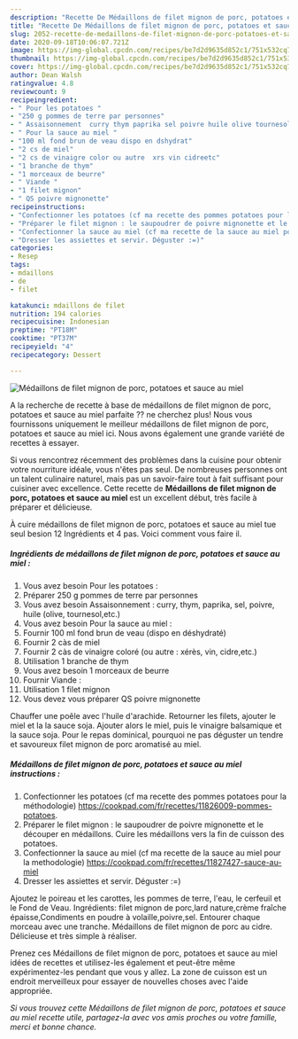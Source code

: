 ```yaml
---
description: "Recette De Médaillons de filet mignon de porc, potatoes et sauce au miel"
title: "Recette De Médaillons de filet mignon de porc, potatoes et sauce au miel"
slug: 2052-recette-de-medaillons-de-filet-mignon-de-porc-potatoes-et-sauce-au-miel
date: 2020-09-18T10:06:07.721Z
image: https://img-global.cpcdn.com/recipes/be7d2d9635d852c1/751x532cq70/medaillons-de-filet-mignon-de-porc-potatoes-et-sauce-au-miel-photo-principale-de-la-recette.jpg
thumbnail: https://img-global.cpcdn.com/recipes/be7d2d9635d852c1/751x532cq70/medaillons-de-filet-mignon-de-porc-potatoes-et-sauce-au-miel-photo-principale-de-la-recette.jpg
cover: https://img-global.cpcdn.com/recipes/be7d2d9635d852c1/751x532cq70/medaillons-de-filet-mignon-de-porc-potatoes-et-sauce-au-miel-photo-principale-de-la-recette.jpg
author: Dean Walsh
ratingvalue: 4.8
reviewcount: 9
recipeingredient:
- " Pour les potatoes "
- "250 g pommes de terre par personnes"
- " Assaisonnement  curry thym paprika sel poivre huile olive tournesoletc"
- " Pour la sauce au miel "
- "100 ml fond brun de veau dispo en dshydrat"
- "2 cs de miel"
- "2 cs de vinaigre color ou autre  xrs vin cidreetc"
- "1 branche de thym"
- "1 morceaux de beurre"
- " Viande "
- "1 filet mignon"
- " QS poivre mignonette"
recipeinstructions:
- "Confectionner les potatoes (cf ma recette des pommes potatoes pour la méthodologie) https://cookpad.com/fr/recettes/11826009-pommes-potatoes."
- "Préparer le filet mignon : le saupoudrer de poivre mignonette et le découper en médaillons. Cuire les médaillons vers la fin de cuisson des potatoes."
- "Confectionner la sauce au miel (cf ma recette de la sauce au miel pour la methodologie) https://cookpad.com/fr/recettes/11827427-sauce-au-miel"
- "Dresser les assiettes et servir. Déguster :=)"
categories:
- Resep
tags:
- mdaillons
- de
- filet

katakunci: mdaillons de filet 
nutrition: 194 calories
recipecuisine: Indonesian
preptime: "PT18M"
cooktime: "PT37M"
recipeyield: "4"
recipecategory: Dessert

---
```



![Médaillons de filet mignon de porc, potatoes et sauce au miel](https://img-global.cpcdn.com/recipes/be7d2d9635d852c1/751x532cq70/medaillons-de-filet-mignon-de-porc-potatoes-et-sauce-au-miel-photo-principale-de-la-recette.jpg)

A la recherche de recette à base de médaillons de filet mignon de porc, potatoes et sauce au miel parfaite ?? ne cherchez plus! Nous vous fournissons uniquement le meilleur médaillons de filet mignon de porc, potatoes et sauce au miel ici. Nous avons également une grande variété de recettes à essayer.

Si vous rencontrez récemment des problèmes dans la cuisine pour obtenir votre nourriture idéale, vous n'êtes pas seul. De nombreuses personnes ont un talent culinaire naturel, mais pas un savoir-faire tout à fait suffisant pour cuisiner avec excellence. Cette recette de <strong> Médaillons de filet mignon de porc, potatoes et sauce au miel </strong> est un excellent début, très facile à préparer et délicieuse.

<!--inarticleads1-->

À cuire médaillons de filet mignon de porc, potatoes et sauce au miel tue seul besion 12 Ingrédients et 4 pas. Voici comment vous faire il.

##### Ingrédients de médaillons de filet mignon de porc, potatoes et sauce au miel :

1. Vous avez besoin  Pour les potatoes :
1. Préparer 250 g pommes de terre par personnes
1. Vous avez besoin  Assaisonnement : curry, thym, paprika, sel, poivre, huile (olive, tournesol,etc.)
1. Vous avez besoin  Pour la sauce au miel :
1. Fournir 100 ml fond brun de veau (dispo en déshydraté)
1. Fournir 2 càs de miel
1. Fournir 2 càs de vinaigre coloré (ou autre : xérès, vin, cidre,etc.)
1. Utilisation 1 branche de thym
1. Vous avez besoin 1 morceaux de beurre
1. Fournir  Viande :
1. Utilisation 1 filet mignon
1. Vous devez vous préparer  QS poivre mignonette


Chauffer une poêle avec l&#39;huile d&#39;arachide. Retourner les filets, ajouter le miel et la la sauce soja. Ajouter alors le miel, puis le vinaigre balsamique et la sauce soja. Pour le repas dominical, pourquoi ne pas déguster un tendre et savoureux filet mignon de porc aromatisé au miel. 

<!--inarticleads2-->

##### Médaillons de filet mignon de porc, potatoes et sauce au miel instructions :

1. Confectionner les potatoes (cf ma recette des pommes potatoes pour la méthodologie) https://cookpad.com/fr/recettes/11826009-pommes-potatoes.
1. Préparer le filet mignon : le saupoudrer de poivre mignonette et le découper en médaillons. Cuire les médaillons vers la fin de cuisson des potatoes.
1. Confectionner la sauce au miel (cf ma recette de la sauce au miel pour la methodologie) https://cookpad.com/fr/recettes/11827427-sauce-au-miel
1. Dresser les assiettes et servir. Déguster :=)


Ajoutez le poireau et les carottes, les pommes de terre, l&#39;eau, le cerfeuil et le Fond de Veau. Ingrédients: filet mignon de porc,lard nature,crème fraîche épaisse,Condiments en poudre à volaille,poivre,sel. Entourer chaque morceau avec une tranche. Médaillons de filet mignon de porc au cidre. Délicieuse et très simple à réaliser. 

<!--inarticleads1-->

<p>
Prenez ces Médaillons de filet mignon de porc, potatoes et sauce au miel idées de recettes et utilisez-les également et peut-être même expérimentez-les pendant que vous y allez. La zone de cuisson est un endroit merveilleux pour essayer de nouvelles choses avec l'aide appropriée.
</p>

<p>
<i>Si vous trouvez cette Médaillons de filet mignon de porc, potatoes et sauce au miel recette utile, partagez-la avec vos amis proches ou votre famille, merci et bonne chance.</i>
</p>

